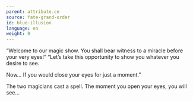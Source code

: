 ```yaml
---
parent: attribute.ce
source: fate-grand-order
id: blue-illusion
language: en
weight: 0
---
```


“Welcome to our magic show. You shall bear witness to a miracle before your very eyes!”
“Let’s take this opportunity to show you whatever you desire to see.

Now…
If you would close your eyes for just a moment.”

The two magicians cast a spell.
The moment you open your eyes, you will see…
